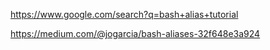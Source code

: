 https://www.google.com/search?q=bash+alias+tutorial

https://medium.com/@jogarcia/bash-aliases-32f648e3a924
